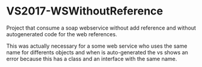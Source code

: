 # VS2017-WSWithoutReference
Project that consume a soap webservice without add reference and without autogenerated code for the web references. 

This was actually necessary for a some web service who uses the same name for differents objects and when is auto-generated the vs shows an error because this has a class and an interface with the same name.
